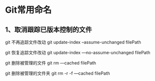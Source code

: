 # Git常用命名

## 1、取消跟踪已版本控制的文件

git 不再追踪文件改动 git update-index –assume-unchanged filePath

git 恢复追踪文件改动 git update-index —no-assume-unchanged filePath

git 删除被管理的文件 git rm —cached filePath

git 删除被管理的文件夹 git rm -r -f —cached filePath



